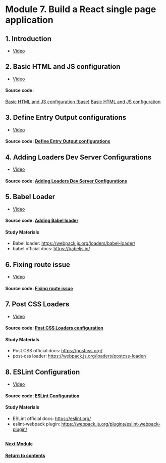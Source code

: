 # Module 7. Build a React single page application
## 1. Introduction
- [Video](https://youtu.be/mxOL2rAI78w)

## 2. Basic HTML and JS configuration
- [Video](https://youtu.be/4zSEZXC0G6E)

#### Source code: 
[Basic HTML and JS configuration (base)](https://github.com/yaskutsWeb/webpack-course/tree/master/source/module%207/1.%20Basic%20HTML%20and%20JS%20configuration%20(base)%20%5Blesson%202%5D)
[Basic HTML and JS configuration](https://github.com/yaskutsWeb/webpack-course/tree/master/source/module%207/1.%20Basic%20HTML%20and%20JS%20configuration%20%5Blesson%202%5D)

## 3. Define Entry Output configurations
- [Video](https://youtu.be/DdmZDYa1xPQ)

#### Source code: [Define Entry Output configurations](https://github.com/yaskutsWeb/webpack-course/tree/master/source/module%207/2.%20Define%20Entry%20Output%20configurations%20%5Blesson%203%5D)

## 4. Adding Loaders Dev Server Configurations
- [Video](https://youtu.be/xTTi8MIUeeg)

#### Source code: [Adding Loaders Dev Server Configurations](https://github.com/yaskutsWeb/webpack-course/tree/master/source/module%207/3.%20Adding%20Loaders%20Dev%20Server%20Configurations%20%5Blesson%204%5D)

## 5. Babel Loader
- [Video](https://youtu.be/ZTGf312IaGg)

#### Source code: [Adding Babel loader](https://github.com/yaskutsWeb/webpack-course/tree/master/source/module%207/4.%20Adding%20Babel%20loader%20%5Blesson%205%5D)

#### Study Materials
- Babel loader: https://webpack.js.org/loaders/babel-loader/
- babel official docs: https://babeljs.io/

## 6. Fixing route issue
- [Video](https://youtu.be/ltguzid-8FA)

#### Source code: [Fixing route issue](https://github.com/yaskutsWeb/webpack-course/tree/master/source/module%207/5.%20Fixing%20route%20issue%20%5Blesson%206%5D)

## 7. Post CSS Loaders
- [Video](https://youtu.be/QbGrswQ8cXE)

#### Source code: [Post CSS Loaders configuration](https://github.com/yaskutsWeb/webpack-course/tree/master/source/module%207/6.%20Post%20CSS%20Loaders%20configuration%20%5Blesson%207%5D)

#### Study Materials
- Post CSS official docs: https://postcss.org/
- post-css loader: https://webpack.js.org/loaders/postcss-loader/

## 8. ESLint Configuration
- [Video](https://youtu.be/iZpw6vFVYgs)

#### Source code: [ESLint Configuration](https://github.com/yaskutsWeb/webpack-course/tree/master/source/module%207/7.%20ESLint%20configuration%20%5Blesson%208%5D)

#### Study Materials
- ESLint official docs: https://eslint.org/
- eslint-webpack plugin: https://webpack.js.org/plugins/eslint-webpack-plugin/
  
##
#### [Next Module](https://github.com/yaskutsWeb/webpack-course/blob/master/source/module%208/Module%208.md)
#### [Return to contents](https://github.com/yaskutsWeb/webpack-course)
##
